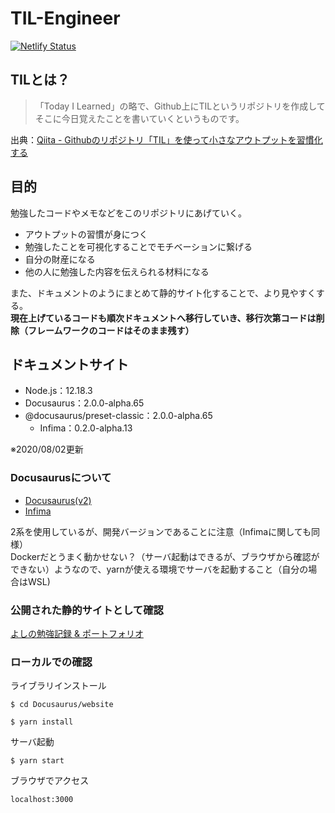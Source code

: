 # TIL-Engineer
[![Netlify Status](https://api.netlify.com/api/v1/badges/8af81460-1140-4eb4-823d-56a99af5353a/deploy-status)](https://app.netlify.com/sites/h-yoshikawa0724-til-engineer/deploys)

## TILとは？
> 「Today I Learned」の略で、Github上にTILというリポジトリを作成してそこに今日覚えたことを書いていくというものです。

出典：[Qiita - Githubのリポジトリ「TIL」を使って小さなアウトプットを習慣化する](https://qiita.com/nemui_/items/239335b4ed0c3c797add)

## 目的
勉強したコードやメモなどをこのリポジトリにあげていく。
- アウトプットの習慣が身につく
- 勉強したことを可視化することでモチベーションに繋げる
- 自分の財産になる
- 他の人に勉強した内容を伝えられる材料になる

また、ドキュメントのようにまとめて静的サイト化することで、より見やすくする。  
**現在上げているコードも順次ドキュメントへ移行していき、移行次第コードは削除（フレームワークのコードはそのまま残す）**

## ドキュメントサイト
- Node.js：12.18.3
- Docusaurus：2.0.0-alpha.65
- @docusaurus/preset-classic：2.0.0-alpha.65
  - Infima：0.2.0-alpha.13

※2020/08/02更新

### Docusaurusについて
- [Docusaurus(v2)](https://v2.docusaurus.io/)  
- [Infima](https://facebookincubator.github.io/infima/)

2系を使用しているが、開発バージョンであることに注意（Infimaに関しても同様）  
Dockerだとうまく動かせない？（サーバ起動はできるが、ブラウザから確認ができない）ようなので、yarnが使える環境でサーバを起動すること（自分の場合はWSL)

### 公開された静的サイトとして確認
[よしの勉強記録 & ポートフォリオ](https://h-yoshikawa0724-til-engineer.com/)

### ローカルでの確認
ライブラリインストール
```
$ cd Docusaurus/website

$ yarn install
```

サーバ起動
```
$ yarn start
```

ブラウザでアクセス
```
localhost:3000
```